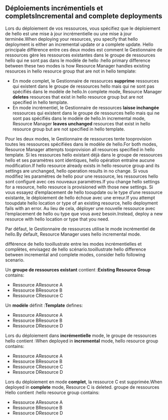 ## <a name="incremental-and-complete-deployments"></a><span data-ttu-id="f0701-101">Déploiements incrémentiels et complets</span><span class="sxs-lookup"><span data-stu-id="f0701-101">Incremental and complete deployments</span></span>
<span data-ttu-id="f0701-102">Lors du déploiement de vos ressources, vous spécifiez que le déploiement de hello est une mise à jour incrémentielle ou une mise à jour terminée.</span><span class="sxs-lookup"><span data-stu-id="f0701-102">When deploying your resources, you specify that hello deployment is either an incremental update or a complete update.</span></span> <span data-ttu-id="f0701-103">Hello principale différence entre ces deux modes est comment le Gestionnaire de ressources gère les ressources existantes dans le groupe de ressources hello qui ne sont pas dans le modèle de hello :</span><span class="sxs-lookup"><span data-stu-id="f0701-103">hello primary difference between these two modes is how Resource Manager handles existing resources in hello resource group that are not in hello template:</span></span>

* <span data-ttu-id="f0701-104">En mode complet, le Gestionnaire de ressources **supprime** ressources qui existent dans le groupe de ressources hello mais qui ne sont pas spécifiés dans le modèle de hello.</span><span class="sxs-lookup"><span data-stu-id="f0701-104">In complete mode, Resource Manager **deletes** resources that exist in hello resource group but are not specified in hello template.</span></span> 
* <span data-ttu-id="f0701-105">En mode incrémentiel, le Gestionnaire de ressources **laisse inchangée** ressources qui existent dans le groupe de ressources hello mais qui ne sont pas spécifiés dans le modèle de hello.</span><span class="sxs-lookup"><span data-stu-id="f0701-105">In incremental mode, Resource Manager **leaves unchanged** resources that exist in hello resource group but are not specified in hello template.</span></span>

<span data-ttu-id="f0701-106">Pour les deux modes, le Gestionnaire de ressources tente tooprovision toutes les ressources spécifiées dans le modèle de hello.</span><span class="sxs-lookup"><span data-stu-id="f0701-106">For both modes, Resource Manager attempts tooprovision all resources specified in hello template.</span></span> <span data-ttu-id="f0701-107">Si les ressources hello existant déjà dans le groupe de ressources hello et ses paramètres sont identiques, hello opération entraîne aucune modification.</span><span class="sxs-lookup"><span data-stu-id="f0701-107">If hello resource already exists in hello resource group and its settings are unchanged, hello operation results in no change.</span></span> <span data-ttu-id="f0701-108">Si vous modifiez les paramètres de hello pour une ressource, les ressources hello sont configuré avec ces nouveaux paramètres.</span><span class="sxs-lookup"><span data-stu-id="f0701-108">If you change hello settings for a resource, hello resource is provisioned with those new settings.</span></span> <span data-ttu-id="f0701-109">Si vous essayez d’emplacement de hello tooupdate ou le type d’une ressource existante, le déploiement de hello échoue avec une erreur.</span><span class="sxs-lookup"><span data-stu-id="f0701-109">If you attempt tooupdate hello location or type of an existing resource, hello deployment fails with an error.</span></span> <span data-ttu-id="f0701-110">Au lieu de cela, déployer une nouvelle ressource avec l’emplacement de hello ou type que vous avez besoin.</span><span class="sxs-lookup"><span data-stu-id="f0701-110">Instead, deploy a new resource with hello location or type that you need.</span></span>

<span data-ttu-id="f0701-111">Par défaut, le Gestionnaire de ressources utilise le mode incrémentiel de hello.</span><span class="sxs-lookup"><span data-stu-id="f0701-111">By default, Resource Manager uses hello incremental mode.</span></span>

<span data-ttu-id="f0701-112">différence de hello tooillustrate entre les modes incrémentielles et complètes, envisagez de hello scénario.</span><span class="sxs-lookup"><span data-stu-id="f0701-112">tooillustrate hello difference between incremental and complete modes, consider hello following scenario.</span></span>

<span data-ttu-id="f0701-113">Un **groupe de ressources existant** contient :</span><span class="sxs-lookup"><span data-stu-id="f0701-113">**Existing Resource Group** contains:</span></span>

* <span data-ttu-id="f0701-114">Ressource A</span><span class="sxs-lookup"><span data-stu-id="f0701-114">Resource A</span></span>
* <span data-ttu-id="f0701-115">Ressource B</span><span class="sxs-lookup"><span data-stu-id="f0701-115">Resource B</span></span>
* <span data-ttu-id="f0701-116">Ressource C</span><span class="sxs-lookup"><span data-stu-id="f0701-116">Resource C</span></span>

<span data-ttu-id="f0701-117">Un **modèle** définit :</span><span class="sxs-lookup"><span data-stu-id="f0701-117">**Template** defines:</span></span>

* <span data-ttu-id="f0701-118">Ressource A</span><span class="sxs-lookup"><span data-stu-id="f0701-118">Resource A</span></span>
* <span data-ttu-id="f0701-119">Ressource B</span><span class="sxs-lookup"><span data-stu-id="f0701-119">Resource B</span></span>
* <span data-ttu-id="f0701-120">Ressource D</span><span class="sxs-lookup"><span data-stu-id="f0701-120">Resource D</span></span>

<span data-ttu-id="f0701-121">Lors du déploiement dans **incrémentielle** mode, le groupe de ressources hello contient :</span><span class="sxs-lookup"><span data-stu-id="f0701-121">When deployed in **incremental** mode, hello resource group contains:</span></span>

* <span data-ttu-id="f0701-122">Ressource A</span><span class="sxs-lookup"><span data-stu-id="f0701-122">Resource A</span></span>
* <span data-ttu-id="f0701-123">Ressource B</span><span class="sxs-lookup"><span data-stu-id="f0701-123">Resource B</span></span>
* <span data-ttu-id="f0701-124">Ressource C</span><span class="sxs-lookup"><span data-stu-id="f0701-124">Resource C</span></span>
* <span data-ttu-id="f0701-125">Ressource D</span><span class="sxs-lookup"><span data-stu-id="f0701-125">Resource D</span></span>

<span data-ttu-id="f0701-126">Lors du déploiement en mode **complet**, la ressource C est supprimée.</span><span class="sxs-lookup"><span data-stu-id="f0701-126">When deployed in **complete** mode, Resource C is deleted.</span></span> <span data-ttu-id="f0701-127">groupe de ressources Hello contient :</span><span class="sxs-lookup"><span data-stu-id="f0701-127">hello resource group contains:</span></span>

* <span data-ttu-id="f0701-128">Ressource A</span><span class="sxs-lookup"><span data-stu-id="f0701-128">Resource A</span></span>
* <span data-ttu-id="f0701-129">Ressource B</span><span class="sxs-lookup"><span data-stu-id="f0701-129">Resource B</span></span>
* <span data-ttu-id="f0701-130">Ressource D</span><span class="sxs-lookup"><span data-stu-id="f0701-130">Resource D</span></span>

